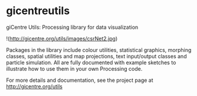# gicentreutils
giCentre Utils: Processing library for data visualization

!(http://gicentre.org/utils/images/csrNet2.jpg)

Packages in the library include colour utilities, statistical graphics, morphing classes, spatial utilities and map projections, text input/output classes and particle simulation. All are fully documented with example sketches to illustrate how to use them in your own Processing code.

For more details and documentation, see the project page at http://gicentre.org/utils
